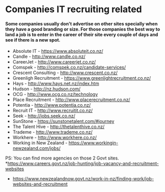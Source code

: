 # Companies IT recruiting related
#### Some companies usually don't advertise on other sites specially when they have a good branding or size. For those companies the best way to land a job is to enter in the career of their site every couple of days and see if there is a new spot.


* Absolute IT - https://www.absoluteit.co.nz/ 
* Candle - http://www.candle.co.nz/ 
* CareerJet - http://www.careerjet.co.nz/ 
* Comspek - http://comspek.co.nz/candidate-services/ 
* Crescent Consulting - http://www.crescent.co.nz/ 
* Greenligh Recruitment - https://www.greenlightrecruitment.co.nz/ 
* Hays - http://www.hays.net.nz/index.htm 
* Hudson - http://nz.hudson.com/ 
* OCG - http://www.ocg.co.nz/technology 
* Place Recruitment - http://www.placerecruitment.co.nz/ 
* Potentia - http://www.potentia.co.nz/ 
* Recruit IT - http://www.recruitit.co.nz/ 
* Seek - http://jobs.seek.co.nz/ 
* SunStone - https://sunstonetalent.com/#journey 
* The Talent Hive - http://thetalenthive.co.nz/ 
* Trademe - http://www.trademe.co.nz/ 
* Workhere - http://www.workhere.co.nz/ 
* Working in New Zealand - https://www.workingin-newzealand.com/jobs/

PS: You can find more agencies on those 2 Govt sites. 
*https://www.careers.govt.nz/job-hunting/job-vacancy-and-recruitment-websites
* https://www.newzealandnow.govt.nz/work-in-nz/finding-work/job-websites-and-recruitment

